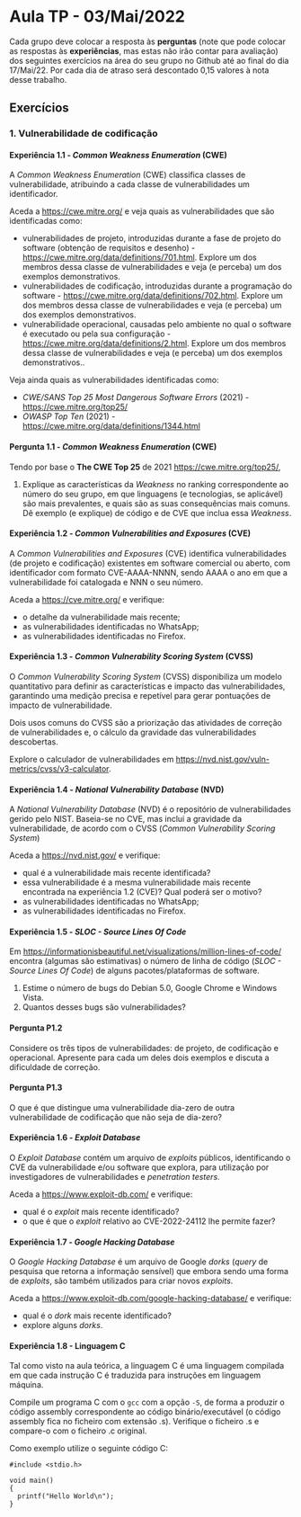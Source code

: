 
# Aula TP - 03/Mai/2022

Cada grupo deve colocar a resposta às **perguntas** (note que pode colocar as respostas às **experiências**, mas estas não irão contar para avaliação) dos seguintes exercícios na área do seu grupo no Github até ao final do dia 17/Mai/22. Por cada dia de atraso será descontado 0,15 valores à nota desse trabalho.

## Exercícios

### 1. Vulnerabilidade de codificação

#### Experiência 1.1 - _Common Weakness Enumeration_ (CWE)

A _Common Weakness Enumeration_ (CWE) classifica classes de vulnerabilidade, atribuindo a cada classe de vulnerabilidades um identificador.

Aceda a <https://cwe.mitre.org/> e veja quais as vulnerabilidades que são identificadas como:

- vulnerabilidades de projeto, introduzidas durante a fase de projeto do software (obtenção de requisitos e desenho) - <https://cwe.mitre.org/data/definitions/701.html>. Explore um dos membros dessa classe de vulnerabilidades e veja (e perceba) um dos exemplos demonstrativos.
- vulnerabilidades de codificação, introduzidas durante a programação do software - <https://cwe.mitre.org/data/definitions/702.html>. Explore um dos membros dessa classe de vulnerabilidades e veja (e perceba) um dos exemplos demonstrativos.
- vulnerabilidade operacional, causadas pelo ambiente no qual o software é executado ou pela sua configuração - <https://cwe.mitre.org/data/definitions/2.html>. Explore um dos membros dessa classe de vulnerabilidades e veja (e perceba) um dos exemplos demonstrativos..

Veja ainda quais as vulnerabilidades identificadas como:

- _CWE/SANS Top 25 Most Dangerous Software Errors_ (2021) - <https://cwe.mitre.org/top25/>
- _OWASP Top Ten_ (2021) - <https://cwe.mitre.org/data/definitions/1344.html>

#### Pergunta 1.1 - _Common Weakness Enumeration_ (CWE)

Tendo por base o **The CWE Top 25** de 2021 <https://cwe.mitre.org/top25/>,

1. Explique as características da _Weakness_ no ranking correspondente ao número do seu grupo, em que linguagens (e tecnologias, se aplicável) são mais prevalentes, e quais são as suas consequências mais comuns. Dê exemplo (e explique) de código e de CVE que inclua essa _Weakness_.

#### Experiência 1.2 - _Common Vulnerabilities and Exposures_ (CVE)

A _Common Vulnerabilities and Exposures_ (CVE) identifica vulnerabilidades (de projeto e codificação) existentes em software comercial ou aberto, com identificador com formato CVE-AAAA-NNNN, sendo AAAA o ano em que a vulnerabilidade foi catalogada e NNN o seu número.

Aceda a <https://cve.mitre.org/> e verifique:

- o detalhe da vulnerabilidade mais recente;
- as vulnerabilidades identificadas no WhatsApp;
- as vulnerabilidades identificadas no Firefox.

#### Experiência 1.3 - _Common Vulnerability Scoring System_ (CVSS)

O _Common Vulnerability Scoring System_ (CVSS) disponibiliza um modelo quantitativo para definir as características e impacto das vulnerabilidades, garantindo
uma medição precisa e repetível para gerar pontuações de impacto de vulnerabilidade.

Dois usos comuns do CVSS são a priorização das atividades de correção de vulnerabilidades e, o cálculo da gravidade das vulnerabilidades descobertas.

Explore o calculador de vulnerabilidades em <https://nvd.nist.gov/vuln-metrics/cvss/v3-calculator>.

#### Experiência 1.4 - _National Vulnerability Database_ (NVD)

A _National Vulnerability Database_ (NVD) é o repositório de vulnerabilidades gerido pelo NIST. Baseia-se no CVE, mas inclui a gravidade da vulnerabilidade, de acordo com o CVSS (_Common Vulnerability Scoring System_)

Aceda a <https://nvd.nist.gov/> e verifique:

- qual é a vulnerabilidade mais recente identificada?
- essa vulnerabilidade é a mesma vulnerabilidade mais recente encontrada na experiência 1.2 (CVE)? Qual poderá ser o motivo?
- as vulnerabilidades identificadas no WhatsApp;
- as vulnerabilidades identificadas no Firefox.

#### Experiência 1.5 - _SLOC - Source Lines Of Code_

 Em <https://informationisbeautiful.net/visualizations/million-lines-of-code/> encontra (algumas são estimativas) o número de linha de código
 (_SLOC - Source Lines Of Code_) de alguns pacotes/plataformas de software.

1. Estime o número de bugs do Debian 5.0, Google Chrome e Windows Vista.
2. Quantos desses bugs são vulnerabilidades?

#### Pergunta P1.2

Considere os três tipos de vulnerabilidades: de projeto, de codificação e operacional. Apresente para cada um deles dois exemplos e discuta a dificuldade de correção.

#### Pergunta P1.3

O que é que distingue uma vulnerabilidade dia-zero de outra vulnerabilidade de codificação que não seja de dia-zero?

#### Experiência 1.6 - _Exploit Database_

O _Exploit Database_ contém um arquivo de _exploits_ públicos, identificando o CVE da vulnerabilidade e/ou software que explora, para utilização por investigadores de vulnerabilidades e _penetration testers_.

Aceda a <https://www.exploit-db.com/> e verifique:

- qual é o _exploit_ mais recente identificado?
- o que é que o _exploit_ relativo ao  CVE-2022-24112 lhe permite fazer?

#### Experiência 1.7 - _Google Hacking Database_

O _Google Hacking Database_ é um arquivo de Google _dorks_ (_query_ de pesquisa que retorna a informação sensível) que embora sendo uma forma de _exploits_, são também utilizados para criar novos _exploits_.

Aceda a <https://www.exploit-db.com/google-hacking-database/> e verifique:

- qual é o _dork_ mais recente identificado?
- explore alguns _dorks_.

#### Experiência 1.8 - Linguagem C

Tal como visto na aula teórica, a linguagem C é uma linguagem compilada em que cada instrução C é traduzida para instruções em linguagem máquina.

Compile um programa C com o `gcc` com a opção `-S`, de forma a produzir o código assembly correspondente ao código binário/executável (o código assembly fica no ficheiro com extensão .s).
Verifique o ficheiro .s e compare-o com o ficheiro .c original.

Como exemplo utilize o seguinte código C:

    #include <stdio.h>

    void main()
    {
      printf("Hello World\n");
    }
